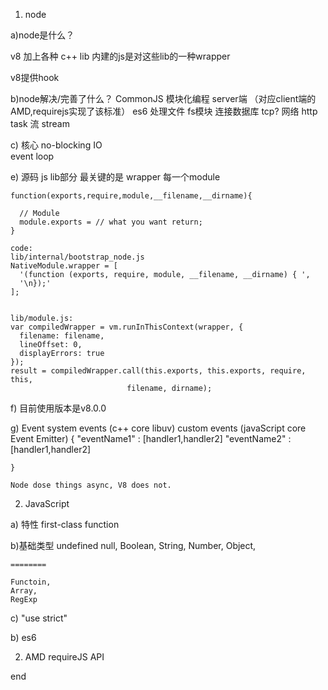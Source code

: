 1. node

a)node是什么？

  v8 加上各种 c++ lib
  内建的js是对这些lib的一种wrapper

  v8提供hook

b)node解决/完善了什么？
  CommonJS 模块化编程 server端  （对应client端的AMD,requirejs实现了该标准） es6
  处理文件  fs模块
  连接数据库 tcp?
  网络 http
  task
  流 stream

c) 核心
  no-blocking IO  
  event loop

e) 源码 js lib部分
  最关键的是 wrapper 每一个module

    function(exports,require,module,__filename,__dirname){

      // Module
      module.exports = // what you want return;
    }

    code:
    lib/internal/bootstrap_node.js
    NativeModule.wrapper = [
      '(function (exports, require, module, __filename, __dirname) { ',
      '\n});'
    ];


    lib/module.js:
    var compiledWrapper = vm.runInThisContext(wrapper, {
      filename: filename,
      lineOffset: 0,
      displayErrors: true
    });
    result = compiledWrapper.call(this.exports, this.exports, require, this,
                              filename, dirname);

f) 目前使用版本是v8.0.0


g)  Event
  system events (c++ core libuv)
  custom events (javaScript core Event Emitter)
    {
      "eventName1" : [handler1,handler2]
      "eventName2" : [handler1,handler2]

    }

    Node dose things async, V8 does not.




2. JavaScript

 a) 特性
    first-class function

 b)基础类型
    undefined
    null,
    Boolean,
    String,
    Number,
    Object,

    ========

    Functoin,
    Array,
    RegExp

 c) "use strict"


 b) es6



2.  AMD requireJS  API




end
